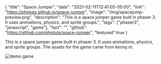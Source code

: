 {
"title": "Space Jumper",
"date": "2021-02-11T12:41:05-05:00",
"link": "https://phptuts.github.io/space-jumper",
"image": "/img/spacejump-preview.png",
"description": "This is a space jumper game buitl in phaser 3. It uses animations, physics, and sprite groups.",
"tags": ["phaser3", "javascript", "game"],
"fact": "",
"github": "https://github.com/phptuts/space-jumper",
"featured":true
}

This is a space jumper game buitl in phaser 3. It uses animations, physics, and sprite groups. The assets for the game came from kenny.nl.

![demo game](/img/space-jumper.gif)
